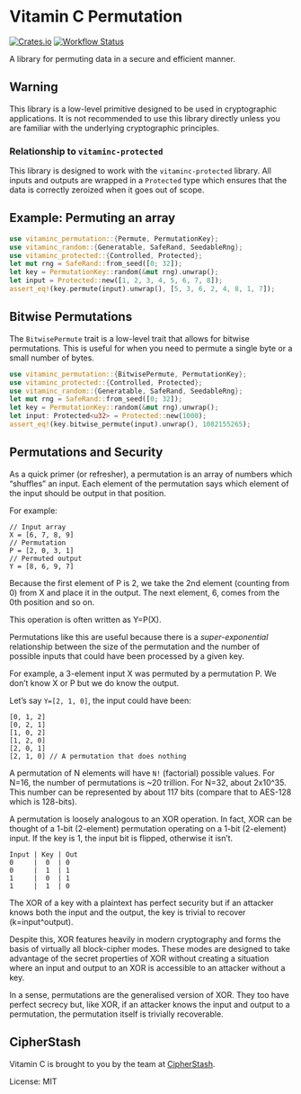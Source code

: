 # Vitamin C Permutation

[![Crates.io](https://img.shields.io/crates/v/vitaminc-permutation.svg)](https://crates.io/crates/vitaminc-permutation)
[![Workflow Status](https://github.com/cipherstash/vitaminc/workflows/main/badge.svg)](https://github.com/cipherstash/vitaminc/actions?query=workflow%3A%22main%22)

A library for permuting data in a secure and efficient manner.

## Warning

This library is a low-level primitive designed to be used in cryptographic applications.
It is not recommended to use this library directly unless you are familiar with the underlying
cryptographic principles.

### Relationship to `vitaminc-protected`

This library is designed to work with the `vitaminc-protected` library.
All inputs and outputs are wrapped in a `Protected` type which ensures that the data is correctly zeroized when it goes out of scope.

## Example: Permuting an array

```rust
use vitaminc_permutation::{Permute, PermutationKey};
use vitaminc_random::{Generatable, SafeRand, SeedableRng};
use vitaminc_protected::{Controlled, Protected};
let mut rng = SafeRand::from_seed([0; 32]);
let key = PermutationKey::random(&mut rng).unwrap();
let input = Protected::new([1, 2, 3, 4, 5, 6, 7, 8]);
assert_eq!(key.permute(input).unwrap(), [5, 3, 6, 2, 4, 8, 1, 7]);
```

## Bitwise Permutations

The `BitwisePermute` trait is a low-level trait that allows for bitwise permutations.
This is useful for when you need to permute a single byte or a small number of bytes.

```rust
use vitaminc_permutation::{BitwisePermute, PermutationKey};
use vitaminc_protected::{Controlled, Protected};
use vitaminc_random::{Generatable, SafeRand, SeedableRng};
let mut rng = SafeRand::from_seed([0; 32]);
let key = PermutationKey::random(&mut rng).unwrap();
let input: Protected<u32> = Protected::new(1000);
assert_eq!(key.bitwise_permute(input).unwrap(), 1082155265);
```

## Permutations and Security

As a quick primer (or refresher), a permutation is an array of numbers which “shuffles” an input.
Each element of the permutation says which element of the input should be output in that position.

For example:

```plaintext
// Input array
X = [6, 7, 8, 9]
// Permutation
P = [2, 0, 3, 1]
// Permuted output
Y = [8, 6, 9, 7]
```

Because the first element of P is 2, we take the 2nd element (counting from 0) from X and place it in the output.
The next element, 6, comes from the 0th position and so on.

This operation is often written as Y=P(X).

Permutations like this are useful because there is a _super-exponential_ relationship between the size of the
permutation and the number of possible inputs that could have been processed by a given key.

For example, a 3-element input X was permuted by a permutation P.
We don’t know X or P but we do know the output.

Let’s say `Y=[2, 1, 0]`, the input could have been:

```plaintext
[0, 1, 2]
[0, 2, 1]
[1, 0, 2]
[1, 2, 0]
[2, 0, 1]
[2, 1, 0] // A permutation that does nothing
```

A permutation of N elements will have `N!` (factorial) possible values.
For N=16, the number of permutations is ~20 trillion.
For N=32, about 2x10^35. This number can be represented by about 117 bits (compare that to AES-128 which is 128-bits).

A permutation is loosely analogous to an XOR operation.
In fact, XOR can be thought of a 1-bit (2-element) permutation operating on a 1-bit (2-element) input.
If the key is 1, the input bit is flipped, otherwise it isn’t.

```plaintext
Input | Key | Out
0     |  0  | 0
0     |  1  | 1
1     |  0  | 1
1     |  1  | 0
```

The XOR of a key with a plaintext has perfect security but if an attacker knows both the input and the output,
the key is trivial to recover (k=input^output).

Despite this, XOR features heavily in modern cryptography and forms the basis of virtually all block-cipher modes.
These modes are designed to take advantage of the secret properties of XOR without creating a situation where
an input and output to an XOR is accessible to an attacker without a key.

In a sense, permutations are the generalised version of XOR.
They too have perfect secrecy but, like XOR, if an attacker knows the input and output to a permutation,
the permutation itself is trivially recoverable.

## CipherStash

Vitamin C is brought to you by the team at [CipherStash](https://cipherstash.com).

License: MIT
